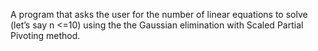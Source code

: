 A program that asks the user for the number of linear equations to solve (let’s say n <=10) using the the Gaussian elimination with Scaled Partial Pivoting method. 
